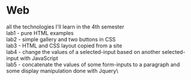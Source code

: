 # Web
all the technologies I'll learn in the 4th semester\
lab1 - pure HTML examples\
lab2 - simple gallery and two buttons in CSS\
lab3 - HTML and CSS layout copied from a site\
lab4 - change the values of a selected-input based on another selected-input with JavaScript\
lab5 - concatenate the values of some form-inputs to a paragraph and some display manipulation done with Jquery\

